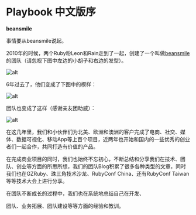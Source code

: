 # Playbook 中文版序

**beansmile**

事情要从beansmile说起。

2010年的时候，两个Ruby粉Leon和Rain走到了一起，创建了一个叫做[beansmile](http://www.beansmile.com/) 的团队（请忽视下图中左边的小胡子和右边的发型）。

![alt](http://beantalk.net/static/upload/201610/oi7rEu6vBF1gLedZP3ah1foh.jpg)

6年过去了，他们变成了下图中的模样：

![alt](http://beantalk.net/static/upload/201610/Nt8rkZQq6JL3-C6oQHxawBNh.jpg)

团队也变成了这样（感谢亲友团助威）：

![alt](http://beantalk.net/static/upload/201610/S8XRUkrMmvzk1BhEZFamBzRY.jpg)

在这几年里，我们和小伙伴们为北美、欧洲和澳洲的客户完成了电商、社交、媒体、数据可视化、移动App等上百个项目，近两年也开始和国内的一些优秀的创业者们一起合作，共同打造有价值的产品。

在完成商业项目的同时，我们也始终不忘初心，不断总结和分享我们在技术、团队、创业等方面的所思所想，我们的团队Blog积累了很多各种类型的文章，同时我们也在GZRuby、珠三角技术沙龙、RubyConf China、还有RubyConf Taiwan等等技术大会上进行分享。

在团队不断成长的过程中，我们也在系统地总结自己在开发、

团队、业务拓展、团队建设等等方面的经验和教训。

